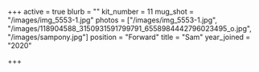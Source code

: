 +++
active = true
blurb = ""
kit_number = 11
mug_shot = "/images/img_5553-1.jpg"
photos = ["/images/img_5553-1.jpg", "/images/118904588_3150931591799791_6558984442796023495_o.jpg", "/images/sampony.jpg"]
position = "Forward"
title = "Sam"
year_joined = "2020"

+++
